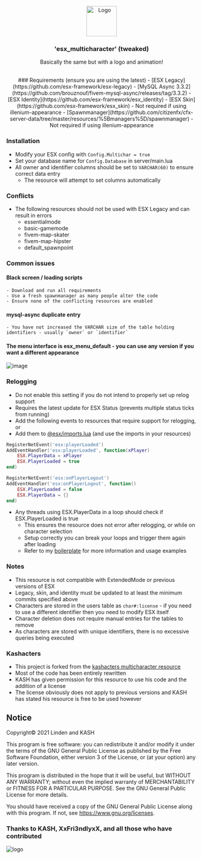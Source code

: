 <br />
<div align="center">
  <a href="[https://github.com/othneildrew/Best-README-Template](https://discord.gg/PRdHZznczp)">
    <img src="https://github.com/Jay0Hx/esx_multicharacter/assets/119745695/85ffcb91-f2c0-4117-bb50-3d686f7519ef" alt="Logo" width="80" height="80">
  </a>

  <h3 align="center">'esx_multicharacter' (tweaked)</h3>

  <p align="center">
    Basically the same but with a logo and animation!
    <br />
    <br />
  </p>
</div>


<p align="center">
### Requirements (ensure you are using the latest)
- [ESX Legacy](https://github.com/esx-framework/esx-legacy)
- [MySQL Async 3.3.2](https://github.com/brouznouf/fivem-mysql-async/releases/tag/3.3.2)
- [ESX Identity](https://github.com/esx-framework/esx_identity)
- [ESX Skin](https://github.com/esx-framework/esx_skin) - Not required if using illenium-appearance
- [Spawnmanager](https://github.com/citizenfx/cfx-server-data/tree/master/resources/%5Bmanagers%5D/spawnmanager) - Not required if using illenium-appearance
</p>

### Installation
- Modify your ESX config with `Config.Multichar = true`
- Set your database name for `Config.Database` in server/main.lua
- All owner and identifier columns should be set to `VARCHAR(60)` to ensure correct data entry
	- The resource will attempt to set columns automatically

### Conflicts
* The following resources should not be used with ESX Legacy and can result in errors
	- essentialmode
	- basic-gamemode
	- fivem-map-skater
	- fivem-map-hipster
	- default_spawnpoint

### Common issues
#### Black screen / loading scripts
	- Download and run all requirements
	- Use a fresh spawnmanager as many people alter the code
	- Ensure none of the conflicting resources are enabled
#### mysql-async duplicate entry
	- You have not increased the VARCHAR size of the table holding identifiers - usually `owner` or `identifier`

#### The menu interface is esx_menu_default - you can use any version if you want a different appearance
![image](https://user-images.githubusercontent.com/65407488/126976325-17cc3241-bb9e-451f-a6ed-610a8ef52fa5.png)

### Relogging
- Do not enable this setting if you do not intend to properly set up relog support
- Requires the latest update for ESX Status (prevents multiple status ticks from running)
- Add the following events to resources that require support for relogging, or
- Add them to [@esx/imports.lua](https://github.com/esx-framework/es_extended/blob/legacy/imports.lua) (and use the imports in your resources)
```lua
RegisterNetEvent('esx:playerLoaded')
AddEventHandler('esx:playerLoaded', function(xPlayer)
	ESX.PlayerData = xPlayer
 	ESX.PlayerLoaded = true
end)

RegisterNetEvent('esx:onPlayerLogout')
AddEventHandler('esx:onPlayerLogout', function()
	ESX.PlayerLoaded = false
	ESX.PlayerData = {}
end)
```
- Any threads using ESX.PlayerData in a loop should check if ESX.PlayerLoaded is true
	- This ensures the resource does not error after relogging, or while on character selection
	- Setup correctly you can break your loops and trigger them again after loading
	- Refer to my [boilerplate](https://github.com/thelindat/esx_legacy_boilerplate) for more information and usage examples

### Notes
- This resource is not compatible with ExtendedMode or previous versions of ESX
- Legacy, skin, and identity must be updated to at least the minimum commits specified above
- Characters are stored in the users table as `char#:license` - if you need to use a different identifier then you need to modify ESX itself
- Character deletion does not require manual entries for the tables to remove
- As characters are stored with unique identifiers, there is no excessive queries being executed
	
### Kashacters
- This project is forked from the [kashacters multicharacter resource](https://github.com/FiveEYZ/esx_kashacter)
- Most of the code has been entirely rewritten
- KASH has given permission for this resource to use his code and the addition of a license
- The license obviously does not apply to previous versions and KASH has stated his resource is free to be used however



## Notice
Copyright© 2021 Linden and KASH

This program is free software: you can redistribute it and/or modify
it under the terms of the GNU General Public License as published by
the Free Software Foundation, either version 3 of the License, or
(at your option) any later version.

This program is distributed in the hope that it will be useful,
but WITHOUT ANY WARRANTY; without even the implied warranty of
MERCHANTABILITY or FITNESS FOR A PARTICULAR PURPOSE.  See the
GNU General Public License for more details.

You should have received a copy of the GNU General Public License
along with this program.  If not, see https://www.gnu.org/licenses.


### Thanks to KASH, XxFri3ndlyxX, and all those who have contributed

![logo](https://github.com/Jay0Hx/esx_multicharacter/assets/119745695/85ffcb91-f2c0-4117-bb50-3d686f7519ef)

